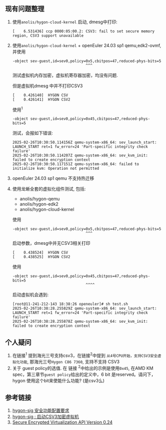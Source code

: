 ## 现有问题整理

1. 使用`anolis/hygon-cloud-kernel` 启动, dmesg中打印:
   ```
   [    6.531436] ccp 0000:05:00.2: CSV3: fail to set secure memory region, CSV3 support unavailable
   ```
2. 使用`anolis/hygon-cloud-kernel` + openEuler 24.03 sp1 qemu,edk2-ovmf, 
   并使用
   ```
   -object sev-guest,id=sev0,policy=0x5,cbitpos=47,reduced-phys-bits=5
                                    ^^^
   ```
   测试虚拟机内存加密，虚拟机寄存器加密，均没有问题.

   但是虚拟机dmesg 中并不打印CSV3
   ```
   [    0.426140]  HYGON CSV
   [    0.426141]  HYGON CSV2
   ```

   使用<sup>1</sup>
   ```
   -object sev-guest,id=sev0,policy=0x45,cbitpos=47,reduced-phys-bits=5
   ```
   测试，会报如下错误:
   ```
   2025-02-26T10:30:50.114156Z qemu-system-x86_64: sev_launch_start: LAUNCH_START ret=1 fw_error=24 'Part-specific integrity check failure'
   2025-02-26T10:30:50.114207Z qemu-system-x86_64: sev_kvm_init: failed to create encryption context
   2025-02-26T10:30:50.117151Z qemu-system-x86_64: failed to initialize kvm: Operation not permitted 
   ```
3. openEuler 24.03 sp1 qemu 不支持热迁移

4. 使用龙蜥全套的虚拟化组件测试, 包括:
   + anolis/hygon-qemu
   + anolis/hygon-edk2
   + anolis/hygon-cloud-kernel

   使用
   ```
   -object sev-guest,id=sev0,policy=0x5,cbitpos=47,reduced-phys-bits=5
                                    ^^^
   ```
   启动参数，dmesg中并无CSV3相关打印
   ```
   [    0.438524]  HYGON CSV
   [    0.438525]  HYGON CSV2
   ```

   使用
   ```
   -object sev-guest,id=sev0,policy=0x45,cbitpos=47,reduced-phys-bits=5
                                    ^^^^
   ```

   启动虚拟机会遇到:
   ```
   [root@11-241-212-143 18:38:26 openeuler]# sh test.sh
   2025-02-26T10:38:28.255829Z qemu-system-x86_64: sev_launch_start: LAUNCH_START ret=1 fw_error=24 'Part-specific integrity check failure'
   2025-02-26T10:38:28.255878Z qemu-system-x86_64: sev_kvm_init: failed to create encryption context
   ```

## 个人疑问
1. 在链接<sup>1</sup> 提到海光三号支持csv3，在链接<sup>2</sup>中提到
   `从4号CPU开始，支持CSV3安全虚拟化功能`, 那海光三号`Hygon C86 7360`,
   支持不支持 CSV3
2. 关于 guest policy的选值. 在 链接 <sup>2</sup>中给出的示例是使用`0x45`, 在AMD
   KM spec，第三章节`guest policy`给出的定义中，6 bit 是reserved。请问下，hygon
   使用这个bit来使能什么功能? (是csv3么)

## 参考链接

1. [hygon-sig 安全功能配置要求](https://openanolis.cn/sig/Hygon-Arch/doc/1076446632387394260)
2. [hygon-sig : 启动CSV3加密虚拟机](https://openanolis.cn/sig/Hygon-Arch/doc/984441308636882971)
3. [Secure Encrypted Virtualization API Version 0.24](https://www.amd.com/content/dam/amd/en/documents/epyc-technical-docs/programmer-references/55766_SEV-KM_API_Specification.pdf)
